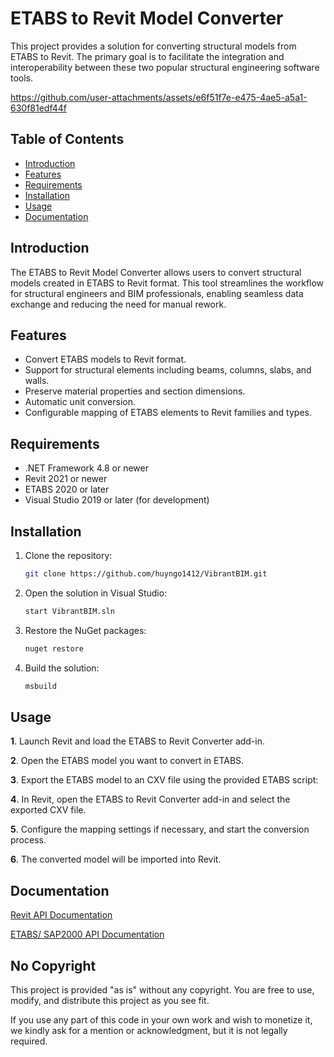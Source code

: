 # ETABS to Revit Model Converter
This project provides a solution for converting structural models from ETABS to Revit. The primary goal is to facilitate the integration and interoperability between these two popular structural engineering software tools.

https://github.com/user-attachments/assets/e6f51f7e-e475-4ae5-a5a1-630f81edf44f

## Table of Contents

- [Introduction](#introduction)
- [Features](#features)
- [Requirements](#requirements)
- [Installation](#installation)
- [Usage](#usage)
- [Documentation](#documentation)
## Introduction

The ETABS to Revit Model Converter allows users to convert structural models created in ETABS to Revit format. This tool streamlines the workflow for structural engineers and BIM professionals, enabling seamless data exchange and reducing the need for manual rework.

## Features

- Convert ETABS models to Revit format.
- Support for structural elements including beams, columns, slabs, and walls.
- Preserve material properties and section dimensions.
- Automatic unit conversion.
- Configurable mapping of ETABS elements to Revit families and types.

## Requirements

- .NET Framework 4.8 or newer
- Revit 2021 or newer
- ETABS 2020 or later
- Visual Studio 2019 or later (for development)
## Installation

1. Clone the repository:
    ```sh
    git clone https://github.com/huyngo1412/VibrantBIM.git
    ```

2. Open the solution in Visual Studio:
    ```sh
    start VibrantBIM.sln
    ```

3. Restore the NuGet packages:
    ```sh
    nuget restore
    ```

4. Build the solution:
    ```sh
    msbuild
    ```
## Usage

**1**. Launch Revit and load the ETABS to Revit Converter add-in.

**2**. Open the ETABS model you want to convert in ETABS.

**3**. Export the ETABS model to an CXV file using the provided ETABS script:

**4**. In Revit, open the ETABS to Revit Converter add-in and select the exported CXV file.

**5**. Configure the mapping settings if necessary, and start the conversion process.

**6**. The converted model will be imported into Revit.

## Documentation

[Revit API Documentation](https://www.revitapidocs.com/)

[ETABS/ SAP2000 API Documentation](https://www.csiamerica.com/developer)

## No Copyright

This project is provided "as is" without any copyright. You are free to use, modify, and distribute this project as you see fit.

If you use any part of this code in your own work and wish to monetize it, we kindly ask for a mention or acknowledgment, but it is not legally required.

